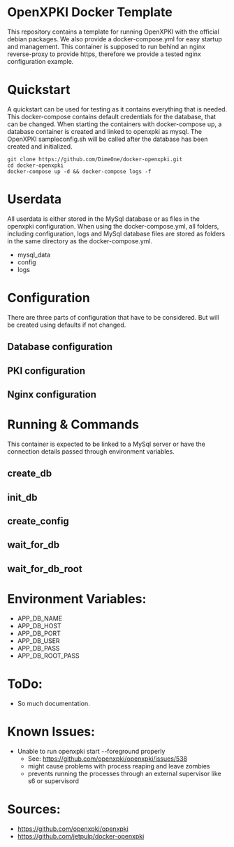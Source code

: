 # OpenXPKI Docker Template

This repository contains a template for running OpenXPKI with the official debian packages. 
We also provide a docker-compose.yml for easy startup and management. 
This container is supposed to run behind an nginx reverse-proxy to provide https, 
therefore we provide a tested nginx configuration example.

# Quickstart

A quickstart can be used for testing as it contains everything that is needed.
This docker-compose contains default credentials for the database, that can be changed.
When starting the containers with docker-compose up, a database container is created and linked to openxpki as mysql.
The OpenXPKI sampleconfig.sh will be called after the database has been created and initialized.

    git clone https://github.com/DimeOne/docker-openxpki.git
    cd docker-openxpki
    docker-compose up -d && docker-compose logs -f

# Userdata

All userdata is either stored in the MySql database or as files in the openxpki configuration. When using the docker-compose.yml, 
all folders, including configuration, logs and MySql database files are stored as folders in the same directory as the docker-compose.yml.

  - mysql_data
  - config
  - logs

# Configuration

There are three parts of configuration that have to be considered. But will be created using defaults if not changed.

## Database configuration



## PKI configuration

## Nginx configuration

# Running & Commands

This container is expected to be linked to a MySql server or have the connection details passed through environment variables.

## create_db

## init_db

## create_config

## wait_for_db

## wait_for_db_root


# Environment Variables:

  - APP_DB_NAME
  - APP_DB_HOST
  - APP_DB_PORT
  - APP_DB_USER
  - APP_DB_PASS
  - APP_DB_ROOT_PASS


# ToDo:

  - So much documentation.


# Known Issues:
  - Unable to run openxpki start --foreground properly
    - See: https://github.com/openxpki/openxpki/issues/538
    - might cause problems with process reaping and leave zombies
    - prevents running the processes through an external supervisor like s6 or supervisord

# Sources:
  - https://github.com/openxpki/openxpki
  - https://github.com/jetpulp/docker-openxpki
  
 